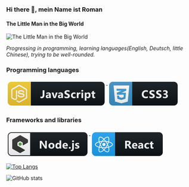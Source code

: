 ### Hi there 👋,  mein Name ist Roman
#### The Little Man in the Big World
![The Little Man in the Big World](https://imgs.search.brave.com/rlFXiKiEbnxEht7qM_BusHLO08Rj-N-ALaJu7Yt5blw/rs:fit:1200:1080:1/g:ce/aHR0cHM6Ly93YWxs/cGFwZXJmb3J1LmNv/bS93cC1jb250ZW50/L3VwbG9hZHMvMjAy/MS8wNS9XYWxscGFw/ZXItU2hvb3Rpbmct/U3Rhci1EaWdpdGFs/LUFydC1TaG9vdGlu/Zy1TdGFyLVBhaW50/aW40MS5qcGc)

*Progressing in programming, learning languages(English, Deutsch, little Chinese), trying to be well-rounded.*

### Programming languages
<a href="#">
    <img src="svg/dev/languages/js.svg" alt="js" style="vertical-align:top; margin:6px 4px">
  </a> 
<a href="#">
    <img src="svg/dev/languages/css3.svg" alt="css3" style="vertical-align:top; margin:6px 4px">
  </a>  

### Frameworks and libraries
<a href="#">
    <img src="svg/dev/frameworks/nodejs_larger.svg" alt="nodejs_larger" style="vertical-align:top; margin:6px 4px">
  </a>  
<a href="#">
    <img src="svg/dev/frameworks/react.svg" alt="react" style="vertical-align:top; margin:6px 4px">
  </a>  

[![Top Langs](https://github-readme-stats.vercel.app/api/top-langs/?username=HeenLight)](https://github.com/anuraghazra/github-readme-stats)

![GitHub stats](https://github-readme-stats.vercel.app/api?username=HeenLight&show_icons=true&count_private=true)  